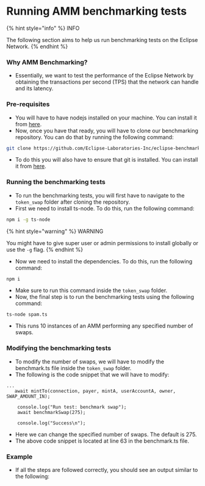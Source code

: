 # Running AMM benchmarking tests

{% hint style="info" %}
INFO

The following section aims to help us run benchmarking tests on the Eclipse Network.
{% endhint %}

### Why AMM Benchmarking?[​](https://icarus131.github.io/devcookbook/docs/Benchmarking#why-amm-benchmarking) <a href="#why-amm-benchmarking" id="why-amm-benchmarking"></a>

* Essentially, we want to test the performance of the Eclipse Network by obtaining the transactions per second (TPS) that the network can handle and its latency.

### Pre-requisites[​](https://icarus131.github.io/devcookbook/docs/Benchmarking#pre-requisites) <a href="#pre-requisites" id="pre-requisites"></a>

* You will have to have nodejs installed on your machine. You can install it from [here](https://nodejs.org/en/download/).
* Now, once you have that ready, you will have to clone our benchmarking repository. You can do that by running the following command:

```bash
git clone https://github.com/Eclipse-Laboratories-Inc/eclipse-benchmarking/
```

* To do this you will also have to ensure that git is installed. You can install it from [here](https://git-scm.com/downloads).

### Running the benchmarking tests[​](https://icarus131.github.io/devcookbook/docs/Benchmarking#running-the-benchmarking-tests) <a href="#running-the-benchmarking-tests" id="running-the-benchmarking-tests"></a>

* To run the benchmarking tests, you will first have to navigate to the `token_swap` folder after cloning the repository.
* First we need to install ts-node. To do this, run the following command:

```bash
npm i -g ts-node
```

{% hint style="warning" %}
WARNING

You might have to give super user or admin permissions to install globally or use the `-g` flag.
{% endhint %}

* Now we need to install the dependencies. To do this, run the following command:

```bash
npm i
```

* Make sure to run this command inside the `token_swap` folder.
* Now, the final step is to run the benchmarking tests using the following command:

```
ts-node spam.ts
```

* This runs 10 instances of an AMM performing any specified number of swaps.

### Modifying the benchmarking tests[​](https://icarus131.github.io/devcookbook/docs/Benchmarking#modifying-the-benchmarking-tests) <a href="#modifying-the-benchmarking-tests" id="modifying-the-benchmarking-tests"></a>

* To modify the number of swaps, we will have to modify the benchmark.ts file inside the `token_swap` folder.
* The following is the code snippet that we will have to modify:

```tsx
...
   await mintTo(connection, payer, mintA, userAccountA, owner, SWAP_AMOUNT_IN);

    console.log("Run test: benchmark swap");
    await benchmarkSwap(275);

    console.log("Success\n");
```

* Here we can change the specified number of swaps. The default is 275.
* The above code snippet is located at line 63 in the benchmark.ts file.

### Example[​](https://icarus131.github.io/devcookbook/docs/Benchmarking#example) <a href="#example" id="example"></a>

*   If all the steps are followed correctly, you should see an output similar to the following:&#x20;

    <figure><img src="https://icarus131.github.io/devcookbook/assets/images/benchmarking-371ec579dea9b15878bbb125fda5211f.jpg" alt=""><figcaption></figcaption></figure>

